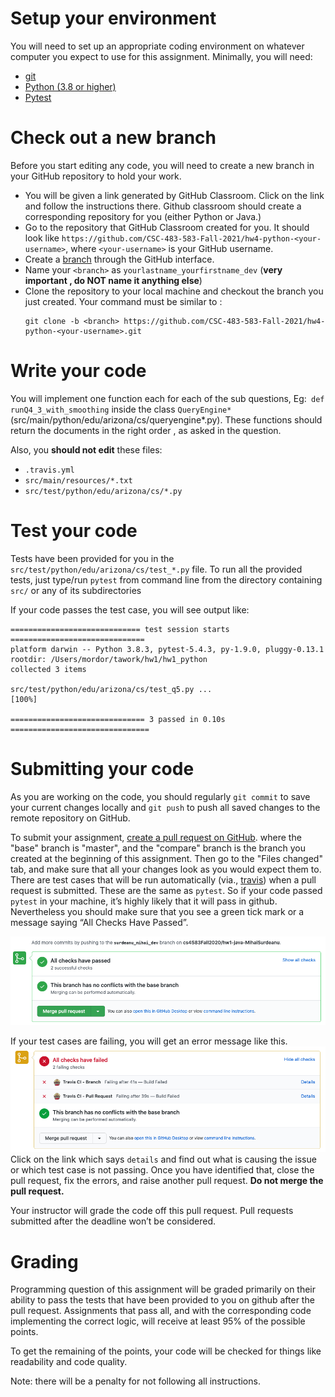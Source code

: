# Setup your environment

You will need to set up an appropriate coding environment on whatever computer
you expect to use for this assignment.
Minimally, you will need:
 
* [git](https://git-scm.com/downloads/)
* [Python (3.8 or higher)](https://www.python.org/)
* [Pytest](https://docs.pytest.org/en/stable/)


# Check out a new branch

Before you start editing any code, you will need to create a new branch in your
GitHub repository to hold your work.

- You will be given a link generated by GitHub Classroom. Click on the link and follow the instructions there. Github classroom should create a corresponding repository for you (either Python or Java.)
- Go to the repository that GitHub Classroom created for you. It should look like
`https://github.com/CSC-483-583-Fall-2021/hw4-python-<your-username>`, where
`<your-username>` is your GitHub username. 
- Create a [branch](https://help.github.com/articles/creating-and-deleting-branches-within-your-repository/) through the GitHub interface.
- Name your `<branch>` as `yourlastname_yourfirstname_dev` (**very important , do NOT name it anything else**)
- Clone the repository to your local machine and checkout the branch you
just created. Your command must be similar to :
   ```
   git clone -b <branch> https://github.com/CSC-483-583-Fall-2021/hw4-python-<your-username>.git
   ```

# Write your code

You will implement one function each for each of the sub questions, Eg:` def runQ4_3_with_smoothing` inside 
the class `QueryEngine*`(src/main/python/edu/arizona/cs/queryengine*.py). These functions should return the documents in the right order , as asked in the question. 

Also, you **should not edit** these files:
- `.travis.yml`
- `src/main/resources/*.txt`
- `src/test/python/edu/arizona/cs/*.py`


# Test your code

Tests have been provided for you in the `src/test/python/edu/arizona/cs/test_*.py` file.
To run all the provided tests, just type/run  ``pytest`` from command line from the directory containing `src/` or any of its subdirectories

If your code passes the test case, you will see output like:
```
============================= test session starts ==============================
platform darwin -- Python 3.8.3, pytest-5.4.3, py-1.9.0, pluggy-0.13.1
rootdir: /Users/mordor/tawork/hw1/hw1_python
collected 3 items                                                              

src/test/python/edu/arizona/cs/test_q5.py ...                            [100%]

============================== 3 passed in 0.10s ===============================
```

# Submitting your code

As you are working on the code, you should regularly `git commit` to save your
current changes locally and `git push` to push all saved changes to the remote
repository on GitHub.    

To submit your assignment,
[create a pull request on GitHub](https://help.github.com/articles/creating-a-pull-request/#creating-the-pull-request).
where the "base" branch is "master", and the "compare" branch is the branch you
created at the beginning of this assignment.
Then go to the "Files changed" tab, and make sure that all your changes look as you would expect them
to.
There are test cases that will be run automatically (via., [travis](https://travis-ci.com/))
when a pull request is submitted. 
These are the same as `pytest`. 
So if your code passed `pytest` in your machine, 
it’s highly likely that it will pass in github. Nevertheless 
you should make sure that you see a green tick mark or a message 
saying “All Checks Have Passed”. 

![like this:](travis.png)

If your test cases are failing, you will get an error message like this.
![like this:](travis_fail.png)
Click on the link which says `details` and find out what is causing the issue or which test case is not passing. Once you have identified that, close the pull request, fix the errors, and raise another pull request.
**Do not merge the pull request.**

Your instructor will grade the code off this pull request. 
Pull requests submitted after the deadline won’t be considered.
 
# Grading

Programming question of this assignment will be graded primarily on their ability to pass the tests that
have been provided to you on github after the pull request.
Assignments that pass all, and with the corresponding code implementing the correct logic, will receive at least 95% of the
possible points.

To get the remaining of the points, your code will be checked for things like readability and code quality.

Note: there will be a penalty for not following all instructions.

